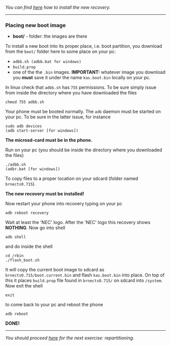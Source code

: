 *You can find [here](recovery-howto.md) how to install the new recovery.*

---

### Placing new boot image

* **boot/** - folder: the images are there

To install a new boot into its proper place, i.e. boot partition, you download from the `boot/` folder here to some place on your pc:
* `adbb.sh (adbb.bat for windows)`
* `build.prop`
* one of the the `.bin` images. **IMPORTANT:** whatever image you download you **must** save it under the name `kas.boot.bin` locally on your pc.

In linux check that `adbb.sh` has `755` permissions. To be sure simply issue from inside the directory where you have downloaded the files
```
chmod 755 adbb.sh
```
Your phone must be booted normally. The `adb` daemon must be started on your pc. To be sure in the latter issue, for instance
```
sudo adb devices
(adb start-server [for windows])
```
**The microsd-card must be __in__ the phone.**


Run on your pc (you should be inside the directory where you downloaded the files)
```
./adbb.sh
(adbr.bat [for windows])
```
To copy files to a proper location on your sdcard (folder named `brnects0.715`).

**The new recovery must be installed!**

Now restart your phone into recovery typing on your pc
```
adb reboot recovery
```
Wait at least the 'NEC' logo. After the 'NEC' logo this recovery shows **NOTHING**. Now go into shell
```
adb shell
```
and do inside the shell
```
cd /rbin
./flash_boot.sh
```
It will copy the current boot image to sdcard as `brnects0.715/boot.current.bin` and flash `kas.boot.bin` into place. On top of this it places `build.prop` file found in `brnects0.715/` on sdcard into `/system`.
Now exit the shell
```
exit
```
to come back to your pc and reboot the phone
```
adb reboot
```
**DONE!**

---

*You should proceed [here](repart-howto.md) for the next exercise: repartitioning.*
